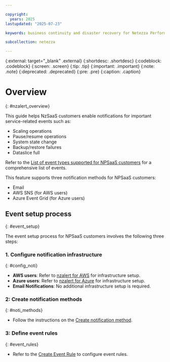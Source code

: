 ```yaml
---

copyright:
  years: 2025
lastupdated: "2025-07-23"

keywords: business continuity and disaster recovery for Netezza Performance Server as a Service, business continuity, disaster recovery,

subcollection: netezza

---
```

{:external: target="_blank" .external}
{:shortdesc: .shortdesc}
{:codeblock: .codeblock}
{:screen: .screen}
{:tip: .tip}
{:important: .important}
{:note: .note}
{:deprecated: .deprecated}
{:pre: .pre}
{:caption: .caption}

# Overview
{: #nzalert_overview}

This guide helps NzSaaS customers enable notifications for important service-related events such as:

- Scaling operations
- Pause/resume operations
- System state change
- Backup/restore failures
- Dataslice full

Refer to the [List of event types supported for NPSaaS customers](/docs/netezza?topic=netezza-eventtypelist) for a comprehensive list of events.


This feature supports three notification methods for NPSaaS customers:
- Email
- AWS SNS (for AWS users)
- Azure Event Grid (for Azure users)

## Event setup process
{: #event_setup}

The event setup process for NPSaaS customers involves the following three steps:

### 1. Configure notification infrastructure
{: #config_noti}

- **AWS users**: Refer to [nzalert for AWS](/docs/netezza?topic=netezza-nzalert_aws_setup) for infrastructure setup.
- **Azure users**: Refer to [nzalert for Azure](/docs/netezza?topic=netezza-nzalert_setup) for infrastructure setup.
- **Email Notifications**: No additional infrastructure setup is required.

### 2: Create notification methods
{: #noti_methods}

- Follow the instructions on the [Create notification method](/docs/netezza?topic=netezza-noti_evnt_rule).

### 3: Define event rules
{: #event_rules}

- Refer to the [Create Event Rule](/docs/netezza?topic=netezza-noti_evnt_rule#create_event_rule1) to configure event rules.
